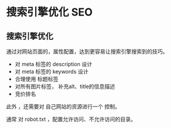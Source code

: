 # 搜索引擎优化 SEO

## 搜索引擎优化

通过对网站页面的，属性配置，达到更容易让搜索引擎搜索到的技巧。

* 对 meta 标签的 description 设计
* 对 meta 标签的 keywords 设计
* 合理使用 标题标签
* 对所有图片标签， 补充alt、title的信息描述
* 竞价排名

此外 ，还需要对 自己网站的资源进行一个 控制。

通常 对 robot.txt ，配置允许访问、不允许访问的目录。